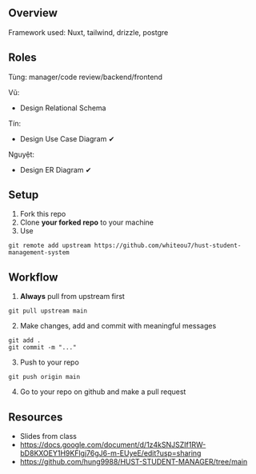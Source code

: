 ## Overview
Framework used: Nuxt, tailwind, drizzle, postgre

## Roles

Tùng: manager/code review/backend/frontend

Vũ: 

- Design Relational Schema

Tín: 

- Design Use Case Diagram ✔

Nguyệt: 

- Design ER Diagram ✔

## Setup

1. Fork this repo
2. Clone **your forked repo** to your machine
3. Use
```
git remote add upstream https://github.com/whiteou7/hust-student-management-system
```

## Workflow
1. **Always** pull from upstream first
```
git pull upstream main
```
2. Make changes, add and commit with meaningful messages
```
git add .
git commit -m "..."
```
3. Push to your repo
```
git push origin main
```
4. Go to your repo on github and make a pull request

## Resources
- Slides from class
- https://docs.google.com/document/d/1z4kSNJSZIf1RW-bD8KXOEY1H9KFlgj76gJ6-m-EUyeE/edit?usp=sharing
- https://github.com/hung9988/HUST-STUDENT-MANAGER/tree/main